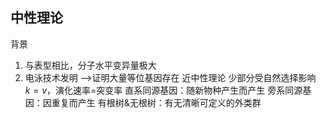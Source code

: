 ## 中性理论
背景
1. 与表型相比，分子水平变异量极大
2. 电泳技术发明 -->证明大量等位基因存在
近中性理论
少部分受自然选择影响
$k=v$，演化速率=突变率
直系同源基因：随新物种产生而产生
旁系同源基因：因重复而产生
有根树&无根树：有无清晰可定义的外类群